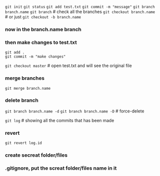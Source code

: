 `git init`
`git status`
`git add test.txt`
`git commit -m "message"`
`git branch branch.name`
`git branch` # check all the branches
`git checkout branch.name` # or just `git checkout -b branch.name`
### now in the branch.name branch
### then make changes to test.txt
```
git add .
git commit -m "make changes"
```
`git checkout master` # open test.txt and will see the original file
### merge branches
`git merge branch.name`
### delete branch
`git branch branch.name -d`
`git branch branch.name -D` # force-delete

`git log` # showing all the commits that has been made
### revert
`git revert log.id`

### create secreat folder/files
### .gitignore, put the screat folder/files name in it

